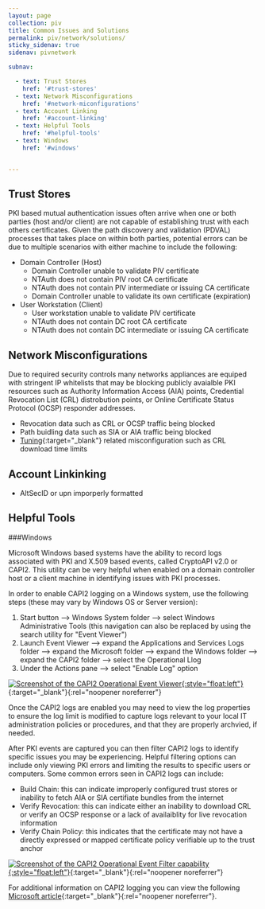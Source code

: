 ```yaml
---
layout: page
collection: piv
title: Common Issues and Solutions
permalink: piv/network/solutions/
sticky_sidenav: true
sidenav: pivnetwork

subnav:

  - text: Trust Stores
    href: '#trust-stores'
  - text: Network Misconfigurations
    href: '#network-miconfigurations'
  - text: Account Linking
    href: '#account-linking'
  - text: Helpful Tools
    href: '#helpful-tools'
  - text: Windows
    href: '#windows'


---
```


## Trust Stores
PKI based mutual authentication issues often arrive when one or both parties (host and/or client) are not capable of establishing trust with each others certificates.  Given the path discovery and validation (PDVAL) processes that takes place on within both parties, potential errors can be due to multiple scenarios with either machine to include the following:

   - Domain Controller (Host)
      - Domain Controller unable to validate PIV certificate
      - NTAuth does not contain PIV root CA certificate
      - NTAuth does not contain PIV intermediate or issuing CA certificate
      - Domain Controller unable to validate its own certificate (expiration) 
   - User Workstation (Client)
      - User workstation unable to validate PIV certificate 
      - NTAuth does not contain DC root CA certificate
      - NTAuth does not contain DC intermediate or issuing CA certificate


## Network Misconfigurations
Due to required security controls many networks appliances are equiped with stringent IP whitelists that may be blocking publicly avaialble PKI resources such as Authority Information Access (AIA) points, Credential Revocation List (CRL) distrobution points, or Online Certificate Status Protocol (OCSP) responder addresses.

   - Revocation data such as CRL or OCSP traffic being blocked
   - Path buidling data such as SIA or AIA traffic being blocked
   - [Tuning](/../tuning){:target="_blank"} related misconfiguration such as CRL download time limits

## Account Linkinking 
   - AltSecID or upn imporperly formatted

## Helpful Tools
###Windows

Microsoft Windows based systems have the ability to record logs associated with PKI and X.509 based events, called CryptoAPI v2.0 or CAPI2.  This utility can be very helpful when enabled on a domain controller host or a client machine in identifying issues with PKI processes.  

In order to enable CAPI2 logging on a Windows system, use the following steps (these may vary by Windows OS or Server version):
  1. Start button --> Windows System folder --> select Windows Administrative Tools (this navigation can also be replaced by using the search utility for "Event Viewer")
  2. Launch Event Viewer --> expand the Applications and Services Logs folder --> expand the Microsoft folder --> expand the Windows folder --> expand the CAPI2 folder --> select the Operational Llog
  3. Under the Actions pane --> select "Enable Log" option

[![Screenshot of the CAPI2 Operational Event Viewer]({{site.baseurl}}/assets/piv/CAPI2_logging.png){:style="float:left"}]({{site.baseurl}}/assets/piv/CAPI2_logging.png){:target="_blank"}{:rel="noopener noreferrer"}

Once the CAPI2 logs are enabled you may need to view the log properties to ensure the log limit is modified to capture logs relevant to your local IT administration policies or procedures, and that they are properly archvied, if needed.

After PKI events are captured you can then filter CAPI2 logs to identify specific issues you may be experiencing.  Helpful filtering options can include only viewing PKI errors and limiting the results to specific users or computers.  Some common errors seen in CAPI2 logs can include:
  - Build Chain: this can indicate improperly configured trust stores or inability to fetch AIA or SIA certifiate bundles from the internet
  - Verify Revocation: this can indicate either an inability to download CRL or verify an OCSP response or a lack of availaiblity for live revocation information
  - Verify Chain Policy: this indicates that the certificate may not have a directly expressed or mapped certificate policy verifiable up to the trust anchor

[![Screenshot of the CAPI2 Operational Event Filter capability]({{site.baseurl}}/assets/piv/CAPI2_log_filtering.png){:style="float:left"}]({{site.baseurl}}/assets/piv/CAPI2_log_filtering.png){:target="_blank"}{:rel="noopener noreferrer"}

For additional information on CAPI2 logging you can view the following [Microsoft article](https://docs.microsoft.com/en-us/previous-versions/windows/it-pro/windows-vista/cc749296(v=ws.10)?redirectedfrom=MSDN){:target="_blank"}{:rel="noopener noreferrer"}.
